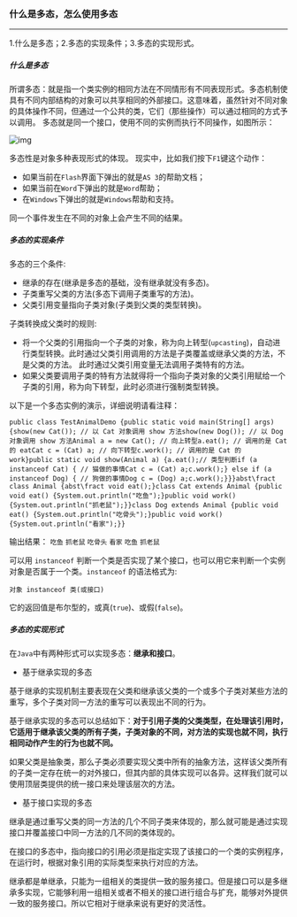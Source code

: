 ### 什么是多态，怎么使用多态

------

1.什么是多态；2.多态的实现条件；3.多态的实现形式。

##### 什么是多态

所谓多态：就是指一个类实例的相同方法在不同情形有不同表现形式。多态机制使具有不同内部结构的对象可以共享相同的外部接口。这意味着，虽然针对不同对象的具体操作不同，但通过一个公共的类，它们（那些操作）可以通过相同的方式予以调用。 多态就是同一个接口，使用不同的实例而执行不同操作，如图所示：

 ![img](https://data.educoder.net/api/attachments/206595) 

多态性是对象多种表现形式的体现。 现实中，比如我们按下`F1`键这个动作：

- 如果当前在`Flash`界面下弹出的就是`AS 3`的帮助文档；
- 如果当前在`Word`下弹出的就是`Word`帮助；
- 在`Windows`下弹出的就是`Windows`帮助和支持。

同一个事件发生在不同的对象上会产生不同的结果。

##### 多态的实现条件

多态的三个条件:

- 继承的存在(继承是多态的基础，没有继承就没有多态)。
- 子类重写父类的方法(多态下调用子类重写的方法)。
- 父类引用变量指向子类对象(子类到父类的类型转换)。

子类转换成父类时的规则:

- 将一个父类的引用指向一个子类的对象，称为向上转型(`upcasting`)，自动进行类型转换。此时通过父类引用调用的方法是子类覆盖或继承父类的方法，不是父类的方法。 此时通过父类引用变量无法调用子类特有的方法。
- 如果父类要调用子类的特有方法就得将一个指向子类对象的父类引用赋给一个子类的引用，称为向下转型，此时必须进行强制类型转换。

以下是一个多态实例的演示，详细说明请看注释：

```
public class TestAnimalDemo {public static void main(String[] args) {show(new Cat()); // 以 Cat 对象调用 show 方法show(new Dog()); // 以 Dog 对象调用 show 方法Animal a = new Cat(); // 向上转型a.eat(); // 调用的是 Cat 的 eatCat c = (Cat) a; // 向下转型c.work(); // 调用的是 Cat 的 work}public static void show(Animal a) {a.eat();// 类型判断if (a instanceof Cat) { // 猫做的事情Cat c = (Cat) a;c.work();} else if (a instanceof Dog) { // 狗做的事情Dog c = (Dog) a;c.work();}}}abst\fract class Animal {abst\fract void eat();}class Cat extends Animal {public void eat() {System.out.println("吃鱼");}public void work() {System.out.println("抓老鼠");}}class Dog extends Animal {public void eat() {System.out.println("吃骨头");}public void work() {System.out.println("看家");}}
```

输出结果： `吃鱼` `抓老鼠` `吃骨头` `看家` `吃鱼` `抓老鼠`

可以用 `instanceof` 判断一个类是否实现了某个接口，也可以用它来判断一个实例对象是否属于一个类。`instanceof` 的语法格式为:

```
对象 instanceof 类(或接口)
```

它的返回值是布尔型的，或真(`true`)、或假(`false`)。

##### 多态的实现形式

在`Java`中有两种形式可以实现多态：**继承和接口**。

- 基于继承实现的多态

基于继承的实现机制主要表现在父类和继承该父类的一个或多个子类对某些方法的重写，多个子类对同一方法的重写可以表现出不同的行为。

基于继承实现的多态可以总结如下：**对于引用子类的父类类型，在处理该引用时，它适用于继承该父类的所有子类，子类对象的不同，对方法的实现也就不同，执行相同动作产生的行为也就不同。**

如果父类是抽象类，那么子类必须要实现父类中所有的抽象方法，这样该父类所有的子类一定存在统一的对外接口，但其内部的具体实现可以各异。这样我们就可以使用顶层类提供的统一接口来处理该层次的方法。

- 基于接口实现的多态

继承是通过重写父类的同一方法的几个不同子类来体现的，那么就可能是通过实现接口并覆盖接口中同一方法的几不同的类体现的。

在接口的多态中，指向接口的引用必须是指定实现了该接口的一个类的实例程序，在运行时，根据对象引用的实际类型来执行对应的方法。

继承都是单继承，只能为一组相关的类提供一致的服务接口。但是接口可以是多继承多实现，它能够利用一组相关或者不相关的接口进行组合与扩充，能够对外提供一致的服务接口。所以它相对于继承来说有更好的灵活性。